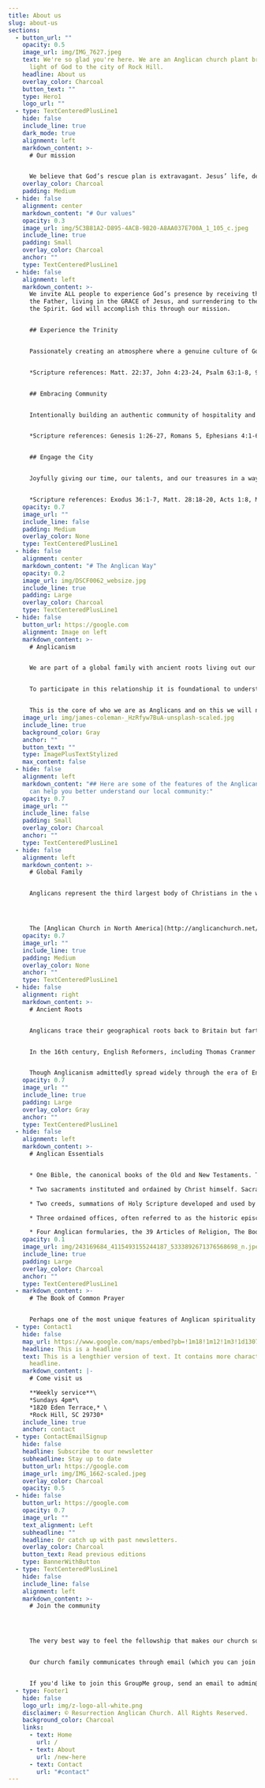 ```yaml
---
title: About us
slug: about-us
sections:
  - button_url: ""
    opacity: 0.5
    image_url: img/IMG_7627.jpeg
    text: We're so glad you're here. We are an Anglican church plant bringing the
      light of God to the city of Rock Hill.
    headline: About us
    overlay_color: Charcoal
    button_text: ""
    type: Hero1
    logo_url: ""
  - type: TextCenteredPlusLine1
    hide: false
    include_line: true
    dark_mode: true
    alignment: left
    markdown_content: >-
      # Our mission


      We believe that God’s rescue plan is extravagant. Jesus’ life, death and resurrection saves us from our sins and allows us to be in relationship with the Triune God. Salvation brings the indwelling of the Holy Spirit, uniting us to Jesus Christ and sealing us as sons and daughters of the Father. We gather on Sundays to corporately praise Father, Son and Spirit, lifting up our voices and hearts in celebration. But we also gather to prepare us participate in God’s Mission. Basking in the love that is the Trinity, growing in relationship with God and Church, prepares us, fills us, gifts us with the stamina, the desire, the clarity on how to rightly engage the larger community, taking the light into the darkness, showing the world God’s extravagant love.
    overlay_color: Charcoal
    padding: Medium
  - hide: false
    alignment: center
    markdown_content: "# Our values"
    opacity: 0.3
    image_url: img/5C3B81A2-D895-4ACB-9B20-A8AA037E700A_1_105_c.jpeg
    include_line: true
    padding: Small
    overlay_color: Charcoal
    anchor: ""
    type: TextCenteredPlusLine1
  - hide: false
    alignment: left
    markdown_content: >-
      We invite ALL people to experience God’s presence by receiving the LOVE of
      the Father, living in the GRACE of Jesus, and surrendering to the POWER of
      the Spirit. God will accomplish this through our mission.


      ## Experience the Trinity


      Passionately creating an atmosphere where a genuine culture of God-honoring, Christ-centered, Spirit-filled, biblical worship is established for Sundays and drives us to engage in worship throughout the week in personal, family and small group settings. 


      *Scripture references: Matt. 22:37, John 4:23-24, Psalm 63:1-8, 95-96, 100, Rev. 7:9-12, Isaiah 1:1-20, Micah 6:8, Romans 12:1-2*.


      ## Embracing Community


      Intentionally building an authentic community of hospitality and grace where all people are made to feel welcome so that they may hear, experience, and respond to Jesus Christ and grow in relationship with God and Church. 


      *Scripture references: Genesis 1:26-27, Romans 5, Ephesians 4:1-6, John 3:3-17, Galatians 3:28, 1 Peter 4:7-9, Luke 14:12-14, Hebrews 13:1-2, 1 John 4:19-21*


      ## Engage the City


      Joyfully giving our time, our talents, and our treasures in a way that honors and celebrates the goodness of God, serves others, and inspires people to want to know God more. 


      *Scripture references: Exodus 36:1-7, Matt. 28:18-20, Acts 1:8, Matt. 5:14-16, 1 Cor. 12, Romans 12, Ephesians 4, Rev. 4:9-11*
    opacity: 0.7
    image_url: ""
    include_line: false
    padding: Medium
    overlay_color: None
    type: TextCenteredPlusLine1
  - hide: false
    alignment: center
    markdown_content: "# T﻿he Anglican Way"
    opacity: 0.2
    image_url: img/DSCF0062_websize.jpg
    include_line: true
    padding: Large
    overlay_color: Charcoal
    type: TextCenteredPlusLine1
  - hide: false
    button_url: https://google.com
    alignment: Image on left
    markdown_content: >-
      # Anglicanism


      We are part of a global family with ancient roots living out our faith here in Rock Hill, SC. We seek to participate in a relationship with Father, Son, and Holy Spirit, as well as the Church, the Body of Christ.  


      To participate in this relationship it is foundational to understand that the life, death, and resurrection of Jesus Christ is the gospel that sets people free, renews our broken world, and thus is central to every aspect of life and ministry. 


      This is the core of who we are as Anglicans and on this we will not waiver. There are a handful of other distinctives that set us apart from other denominations.
    image_url: img/james-coleman-_HzRfyw7BuA-unsplash-scaled.jpg
    include_line: true
    background_color: Gray
    anchor: ""
    button_text: ""
    type: ImagePlusTextStylized
    max_content: false
  - hide: false
    alignment: left
    markdown_content: "## Here are some of the features of the Anglican Church that
      can help you better understand our local community:"
    opacity: 0.7
    image_url: ""
    include_line: false
    padding: Small
    overlay_color: Charcoal
    anchor: ""
    type: TextCenteredPlusLine1
  - hide: false
    alignment: left
    markdown_content: >-
      # Global Family


      Anglicans represent the third largest body of Christians in the world, speaking many languages and coming from many different races and cultures.




      The [Anglican Church in North America](http://anglicanchurch.net/) is united with the overwhelming majority of provinces in the worldwide Anglican Communion. The ACNA unites 160,000+ Anglicans in 1,200+ congregations across the United States, Canada and Mexico into a single Church.
    opacity: 0.7
    image_url: ""
    include_line: true
    padding: Medium
    overlay_color: None
    anchor: ""
    type: TextCenteredPlusLine1
  - hide: false
    alignment: right
    markdown_content: >-
      # Ancient Roots


      Anglicans trace their geographical roots back to Britain but farther back than just the Reformation. Early Christian writings indicate the presence of a church in Britain as early as the third century AD. 


      In the 16th century, English Reformers, including Thomas Cranmer and Richard Hooker, joined the Protestant Reformation happening all over Europe, seeking to rediscover the beauty of salvation as a gift from God (justification by faith, not works) and put the Scriptures into the daily lives of God’s people. 


      Though Anglicanism admittedly spread widely through the era of English colonialism, the riches of the Christian faith as practiced by Anglicans have blessed people all over the world and continue to be passed on in every generation in independent nations.
    opacity: 0.7
    image_url: ""
    include_line: true
    padding: Large
    overlay_color: Gray
    anchor: ""
    type: TextCenteredPlusLine1
  - hide: false
    alignment: left
    markdown_content: >-
      # Anglican Essentials


      * One Bible, the canonical books of the Old and New Testaments. These are the inspired Word of God, “containing all things necessary to salvation,” and thus are the authority and ultimate standard for our Christian faith and life.

      * Two sacraments instituted and ordained by Christ himself. Sacraments are "outward signs (water, bread, wine) of an inward grace or truth (the presence of Jesus)." We administer these sacraments faithfully and (in regards to communion) often using His words he instituted and the elements He ordained.

      * Two creeds, summations of Holy Scripture developed and used by the undivided church early in our family history. The Apostles and Nicene Creeds sufficiently declare in whom we believe and in comradore with saints past and present we recite one of these every time we gather.

      * Three ordained offices, often referred to as the historic episcopate. All Anglican churches dedicate themselves to the apostolic tradition expecting this structure to be helpful in the Body of Christ growing in fullness and unity. Churches are guided and ministered by Priests and Deacons who submit to the spiritual leadership of a chief pastor, their bishop.

      * Four Anglican formularies, the 39 Articles of Religion, The Book of Common Prayer, the Ordinal and the Homilies. These documents, in addressing the particular concerns of the English Reformation, guide how we worship, structure our church community and live out life as individuals and the church. These documents were birthed out of scripture and prayer, and in concert with the Creeds, work to lay the groundwork for a precise articulation of faith on many points of Christian doctrine.
    opacity: 0.1
    image_url: img/243169684_4115493155244187_5333892671376568698_n.jpeg
    include_line: true
    padding: Large
    overlay_color: Charcoal
    anchor: ""
    type: TextCenteredPlusLine1
  - markdown_content: >-
      # The Book of Common Prayer


      Perhaps one of the most unique features of Anglican spirituality is the [Book of Common Prayer](https://bcp2019.anglicanchurch.net/), an ancient prayer book compiled by Archbishop Thomas Cranmer during the Reformation in 16th century England. While other Reformation era churches developed confessional statements of faith, the Anglican church developed a Prayer Book to guide and shape our beliefs and practices. The Prayer Book is fundamentally pastoral and holistic rather than abstract and theoretical. Cranmer, by shaping the prayers around the Word of God, helped to shape future generations of Anglicans by grounding them in the rhythms, language, and cadence of our ancient faith.
  - type: Contact1
    hide: false
    map_url: https://www.google.com/maps/embed?pb=!1m18!1m12!1m3!1d13079.972502539167!2d-80.99647495338147!3d34.95678098181917!2m3!1f0!2f0!3f0!3m2!1i1024!2i768!4f13.1!3m3!1m2!1s0x0%3A0xd0c91ab7c5b8691d!2sResurrection%20Anglican%20Church!5e0!3m2!1sen!2sus!4v1666213161340!5m2!1sen!2sus
    headline: This is a headline
    text: This is a lengthier version of text. It contains more characters than the
      headline.
    markdown_content: |-
      # C﻿ome visit us

      **W﻿eekly service**\
      *S﻿undays 4pm*\
      *1820 Eden Terrace,* \
      *Rock Hill, SC 29730*
    include_line: true
    anchor: contact
  - type: ContactEmailSignup
    hide: false
    headline: Subscribe to our newsletter
    subheadline: Stay up to date
    button_url: https://google.com
    image_url: img/IMG_1662-scaled.jpeg
    overlay_color: Charcoal
    opacity: 0.5
  - hide: false
    button_url: https://google.com
    opacity: 0.7
    image_url: ""
    text_alignment: Left
    subheadline: ""
    headline: Or catch up with past newsletters.
    overlay_color: Charcoal
    button_text: Read previous editions
    type: BannerWithButton
  - type: TextCenteredPlusLine1
    hide: false
    include_line: false
    alignment: left
    markdown_content: >-
      # Join the community




      The very best way to feel the fellowship that makes our church so special is to make connections with other church members and get to know us a little bit better!


      Our church family communicates through email (which you can join above), and in one giant GroupMe chat group. We use this group to share announcements, reminders for church events, prayer requests, and family updates.


      If you'd like to join this GroupMe group, send an email to admin@resurrectionrockhill.org with your name, email, and phone number, and we'll send you an invitation.
  - type: Footer1
    hide: false
    logo_url: img/z-logo-all-white.png
    disclaimer: © Resurrection Anglican Church. All Rights Reserved.
    background_color: Charcoal
    links:
      - text: Home
        url: /
      - text: About
        url: /new-here
      - text: Contact
        url: "#contact"
---
```

